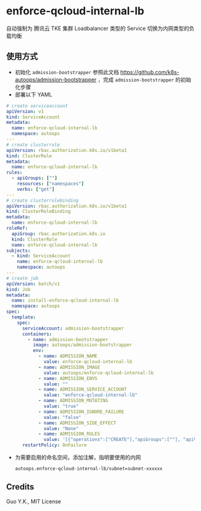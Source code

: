 # enforce-qcloud-internal-lb

自动强制为 腾讯云 TKE 集群 Loadbalancer 类型的 Service 切换为内网类型的负载均衡

## 使用方式

* 初始化 `admission-bootstrapper` 
  参照此文档 https://github.com/k8s-autoops/admission-bootstrapper ，完成 `admission-bootstrapper` 的初始化步骤
* 部署以下 YAML

```yaml
# create serviceaccount
apiVersion: v1
kind: ServiceAccount
metadata:
  name: enforce-qcloud-internal-lb
  namespace: autoops
---
# create clusterrole
apiVersion: rbac.authorization.k8s.io/v1beta1
kind: ClusterRole
metadata:
  name: enforce-qcloud-internal-lb
rules:
  - apiGroups: [""]
    resources: ["namespaces"]
    verbs: ["get"]
---
# create clusterrolebinding
apiVersion: rbac.authorization.k8s.io/v1beta1
kind: ClusterRoleBinding
metadata:
  name: enforce-qcloud-internal-lb
roleRef:
  apiGroup: rbac.authorization.k8s.io
  kind: ClusterRole
  name: enforce-qcloud-internal-lb
subjects:
  - kind: ServiceAccount
    name: enforce-qcloud-internal-lb
    namespace: autoops
---
# create job
apiVersion: batch/v1
kind: Job
metadata:
  name: install-enforce-qcloud-internal-lb
  namespace: autoops
spec:
  template:
    spec:
      serviceAccount: admission-bootstrapper
      containers:
        - name: admission-bootstrapper
          image: autoops/admission-bootstrapper
          env:
            - name: ADMISSION_NAME
              value: enforce-qcloud-internal-lb
            - name: ADMISSION_IMAGE
              value: autoops/enforce-qcloud-internal-lb
            - name: ADMISSION_ENVS
              value: ""
            - name: ADMISSION_SERVICE_ACCOUNT
              value: "enforce-qcloud-internal-lb"
            - name: ADMISSION_MUTATING
              value: "true"
            - name: ADMISSION_IGNORE_FAILURE
              value: "false"
            - name: ADMISSION_SIDE_EFFECT
              value: "None"
            - name: ADMISSION_RULES
              value: '[{"operations":["CREATE"],"apiGroups":[""], "apiVersions":["*"], "resources":["services"]}]'
      restartPolicy: OnFailure
```

* 为需要启用的命名空间，添加注解，指明要使用的内网

  `autoops.enforce-qcloud-internal-lb/subnet=subnet-xxxxxx`

## Credits

Guo Y.K., MIT License
